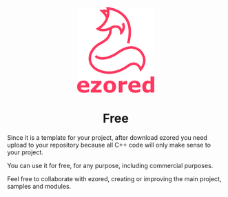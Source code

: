 <p align="center"><a href="https://github.com/ezored/ezored" target="_blank" rel="noopener noreferrer"><img width="180" src="../images/doc-logo.png" alt="ezored logo"></a></p>

<h1 align="center"><strong>Free</strong></h1>

Since it is a template for your project, after download ezored you need upload to your repository because all C++ code will only make sense to your project.

You can use it for free, for any purpose, including commercial purposes.

Feel free to collaborate with ezored, creating or improving the main project, samples and modules.
